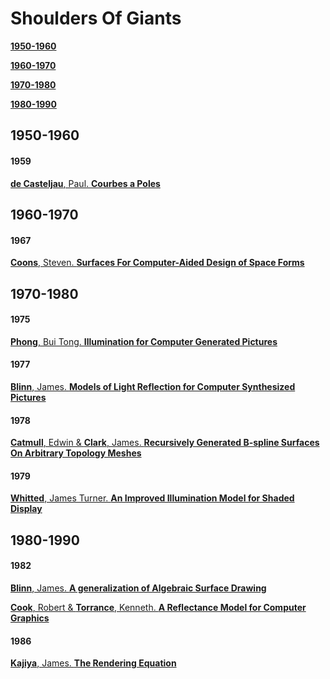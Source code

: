 
Shoulders Of Giants
======
[**1950-1960**](https://github.com/GeorgeAdamon/ModernComputerGraphicsResources/blob/master/Categories/ShouldersOfGiants.md#1950-1960)

[**1960-1970**](https://github.com/GeorgeAdamon/ModernComputerGraphicsResources/blob/master/Categories/ShouldersOfGiants.md#1960-1970)

[**1970-1980**](https://github.com/GeorgeAdamon/ModernComputerGraphicsResources/blob/master/Categories/ShouldersOfGiants.md#1970-1980)

[**1980-1990**](https://github.com/GeorgeAdamon/ModernComputerGraphicsResources/blob/master/Categories/ShouldersOfGiants.md#1980-1990)

## 1950-1960
#### 1959
[**de Casteljau**, Paul. **Courbes a Poles**](https://en.wikipedia.org/wiki/De_Casteljau%27s_algorithm)

## 1960-1970
#### 1967
[**Coons**, Steven. **Surfaces For Computer-Aided Design of Space Forms**](http://publications.csail.mit.edu/lcs/pubs/pdf/MIT-LCS-TR-041.pdf)

## 1970-1980
#### 1975
[**Phong**, Bui Tong. **Illumination for Computer Generated Pictures**](https://users.cs.northwestern.edu/~ago820/cs395/Papers/Phong_1975.pdf)

#### 1977
[**Blinn**, James. **Models of Light Reflection for Computer Synthesized Pictures**](http://cs.uns.edu.ar/cg/clasespdf/p192-blinn.pdf)

#### 1978
[**Catmull**, Edwin & **Clark**, James. **Recursively Generated B-spline Surfaces On Arbitrary Topology Meshes**](https://people.eecs.berkeley.edu/~sequin/CS284/PAPERS/CatmullClark_SDSurf.pdf)

#### 1979
[**Whitted**, James Turner. **An Improved Illumination Model for Shaded Display**](https://artis.imag.fr/Members/David.Roger/whitted.pdf)

## 1980-1990
#### 1982
[**Blinn**, James. **A generalization of Algebraic Surface Drawing**](https://cumincad.architexturez.net/system/files/pdf/6094.content.pdf)

[**Cook**, Robert & **Torrance**, Kenneth. **A Reflectance Model for Computer Graphics**](http://inst.cs.berkeley.edu/~cs294-13/fa09/lectures/cookpaper.pdf)

#### 1986
[**Kajiya**, James. **The Rendering Equation**](http://www.cse.chalmers.se/edu/year/2011/course/TDA361/2007/rend_eq.pdf)

